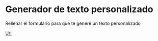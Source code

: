 # Generador de texto personalizado

Rellenar el formulario para que te genere un texto personalizado

[Url](https://lopez089.github.io/Hombre-mujer/)
